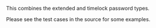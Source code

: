 This combines the extended and timelock password types.

Please see the test cases in the source for some examples.